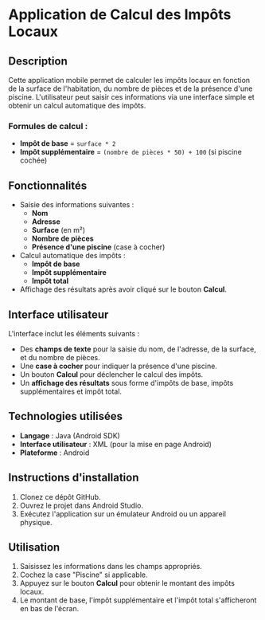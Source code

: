 # Application de Calcul des Impôts Locaux

## Description
Cette application mobile permet de calculer les impôts locaux en fonction de la surface de l'habitation, du nombre de pièces et de la présence d'une piscine. L'utilisateur peut saisir ces informations via une interface simple et obtenir un calcul automatique des impôts.

### Formules de calcul :
- **Impôt de base** = `surface * 2`
- **Impôt supplémentaire** = `(nombre de pièces * 50) + 100` (si piscine cochée)

## Fonctionnalités
- Saisie des informations suivantes :
  - **Nom**
  - **Adresse**
  - **Surface** (en m²)
  - **Nombre de pièces**
  - **Présence d'une piscine** (case à cocher)
- Calcul automatique des impôts :
  - **Impôt de base**
  - **Impôt supplémentaire**
  - **Impôt total**
- Affichage des résultats après avoir cliqué sur le bouton **Calcul**.

## Interface utilisateur
L'interface inclut les éléments suivants :
- Des **champs de texte** pour la saisie du nom, de l'adresse, de la surface, et du nombre de pièces.
- Une **case à cocher** pour indiquer la présence d'une piscine.
- Un bouton **Calcul** pour déclencher le calcul des impôts.
- Un **affichage des résultats** sous forme d'impôts de base, impôts supplémentaires et impôt total.


## Technologies utilisées
- **Langage** : Java (Android SDK)
- **Interface utilisateur** : XML (pour la mise en page Android)
- **Plateforme** : Android

## Instructions d'installation
1. Clonez ce dépôt GitHub.
2. Ouvrez le projet dans Android Studio.
3. Exécutez l'application sur un émulateur Android ou un appareil physique.

## Utilisation
1. Saisissez les informations dans les champs appropriés.
2. Cochez la case "Piscine" si applicable.
3. Appuyez sur le bouton **Calcul** pour obtenir le montant des impôts locaux.
4. Le montant de base, l'impôt supplémentaire et l'impôt total s'afficheront en bas de l'écran.
